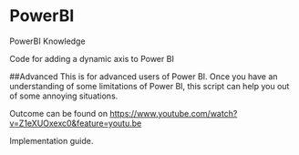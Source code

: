 # PowerBI
PowerBI Knowledge

Code for adding a dynamic axis to Power BI

##Advanced
This is for advanced users of Power BI. Once you have an understanding of some limitations of Power BI, this script can help you out of some annoying situations. 

Outcome can be found on https://www.youtube.com/watch?v=Z1eXUOxexc0&feature=youtu.be

Implementation guide.



